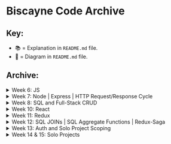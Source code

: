 # Biscayne Code Archive

## Key:

* 📚 = Explanation in `README.md` file.
* 🎨 = Diagram in `README.md` file.

## Archive:

<details>
  <summary>Week 6: JS</summary>

  ##### Monday - 03/25:
  * [Values and Expressions](https://github.com/PrimeAcademy/biscayne_values_and_expressions) 📚
  * [Writing Code to Solve a Problem](https://github.com/PrimeAcademy/biscayne_solving_a_problem) 📚

  ##### Tuesday  - 03/26:
  * [Object Bonus Calculator Solve](https://github.com/PrimeAcademy/biscayne_bonus_calculator_solve) 🎨

  ##### Wednesday - 03/27:
  * [Troubleshooting/Debugging](https://github.com/PrimeAcademy/biscayne_troubleshooting) 📚

  ##### Thursday - 03/28:
  * [Event-Driven Programming](https://github.com/PrimeAcademy/biscayne_event-driven-programming-starter)
  * [Event Management](https://github.com/PrimeAcademy/biscayne_event-management-starter)

  ##### Friday - 03/29:
  * [DOM Manipulation Review](https://github.com/PrimeAcademy/biscayne_dom_manipulation_review) 📚
  * [Making a To-Do List App](https://github.com/PrimeAcademy/biscayne_our_first_web_app) 📚

</details>


<details>
  <summary>Week 7: Node | Express | HTTP Request/Response Cycle</summary>

  ##### Monday - 04/01:
  * [Weekend Salary Calculator Solve](https://github.com/PrimeAcademy/biscayne_weekend_salary_calculator_live_solve) 📚 + 🎨
  * [Weekend Salary Calculator Solve + Currency Formatting](https://github.com/PrimeAcademy/biscayne_salary_calculator_w_number_formatting)
  * [Event -> State -> Render](https://github.com/PrimeAcademy/biscayne_event_state_render)

  ##### Tuesday - 04/02:
  * [Fungus Fighter Partial Solve](https://github.com/PrimeAcademy/biscayne_fungus_fighter_partially_solved)
  * [Hello Node](https://github.com/PrimeAcademy/biscayne_hello_node)
  * [Big Money Modules Solution](https://github.com/PrimeAcademy/biscayne_big_money_modules)
  * [Our First Server](https://github.com/PrimeAcademy/biscayne_our_first_server)

  ##### Wednesday - 04/03:
  * [Client/Server with GET Route](https://github.com/PrimeAcademy/biscayne_server_with_GET)
  * [Client/Server with GET and POST Routes](https://github.com/PrimeAcademy/biscayne_server_with_GET_and_POST)

  ##### Friday - 04/05:
  * [GET/POST Review and Diagramming](https://github.com/PrimeAcademy/biscayne_get_post_review)

</details>


<details>
  <summary>Week 8: SQL and Full-Stack CRUD</summary>

  ##### Monday - 04/08:
  * [Server-Side Calculator Solve](https://github.com/PrimeAcademy/biscayne_server_calculator_solve)
  * [Express Router Files](https://github.com/PrimeAcademy/biscayne_express_router_files)

  ##### Tuesday - 04/09:
  * [SQL Intro](https://github.com/PrimeAcademy/biscayne_sql_intro) 📚
  * [Full-Stack GET](https://github.com/PrimeAcademy/biscayne_pg_intro)

  ##### Wednesday - 04/10:
  * [Full-Stack GET/POST](https://github.com/PrimeAcademy/biscayne_pg_GET_POST) 🎨
  * [Full-Stack GET/POST/DELETE](https://github.com/PrimeAcademy/biscayne_GET_POST_DELETE)

  ##### Thursday 04/11:
  * [Full-Stack GET/POST/DELETE/PUT](https://github.com/PrimeAcademy/biscayne_pg_put)

</details>

<details>
  <summary>Week 10: React</summary>

  ##### Monday - 04/22:
  * [Hello React](https://github.com/matthew-black/biscayne_hello_react) 📚🎨
  * [React State](https://github.com/PrimeAcademy/biscayne_react_state)
  * [Clicker Component](https://github.com/PrimeAcademy/biscayne_clicker_component)


  ##### Tuesday - 04/23:
  * [React Inputs](https://github.com/PrimeAcademy/biscayne-react-inputs) 📚
  * [Track Runner Solution](https://github.com/PrimeAcademy/biscayne_track_runner_solve)
  * [Full-Stack React: GET](https://github.com/PrimeAcademy/biscayne_full_stack_react)
  * [Full-Stack React: GET and POST](https://github.com/PrimeAcademy/biscayne_full_stack_react_get_and_post)

  ##### Wednesday - 04/24:
  * [Famous People Solution](https://github.com/PrimeAcademy/biscayne_famous_people)
  * [Modular Full-Stack React](https://github.com/PrimeAcademy/biscayne_modular_full_stack_react)
  
  ##### Thursday - 04/25:
  * [Pull Request Review](https://github.com/PrimeAcademy/biscayne-pr-review)


  ##### Friday - 04/26:
  * [React Conditional Rendering](https://github.com/PrimeAcademy/biscayne_react_conditional_redering)

</details>


<details>
  <summary>Week 11: Redux</summary>

  ##### Monday - 04/29:
  * [React App/List/Item Pattern Review](https://github.com/matthew-black/app_list_item_pattern) 📚🎨
  * [React Router](https://github.com/PrimeAcademy/biscayne_react_router)


  ##### Tuesday - 04/30:
  * [Redux Intro](https://github.com/PrimeAcademy/biscayne_redux_intro) 📚
  * [Redux Airport Solution](https://github.com/PrimeAcademy/biscayne_redux_airport)

  ##### Wednesday - 05/01:
  * [Redux Pitchers Partial Solution](https://github.com/PrimeAcademy/biscayne_redux_pitchers_partial_solve)
  * [Full-Stack Redux](https://github.com/PrimeAcademy/biscayne_full_stack_redux) 📚🎨
  * [Redux Shopping Cart Solution](https://github.com/PrimeAcademy/biscayne_redux_shopping_cart)

</details>


<details>
  <summary>Week 12: SQL JOINs | SQL Aggregate Functions | Redux-Saga</summary>

  ##### Monday - 05/06:
  * [Straightforward Redux Feedback Loop Solution](https://github.com/PrimeAcademy/biscayne_redux_feedback_loop)
  * [Abstract Redux Feedback Loop Solution](https://github.com/PrimeAcademy/biscayne_redux_feedback_loop/tree/abstract-feedback-steps)
  
  * <details>
      <summary>One-to-Many Joins</summary>
      
      ```sql
      DROP TABLE IF EXISTS "things";
      DROP TABLE IF EXISTS "people";


      CREATE TABLE "people" (
        "id" SERIAL PRIMARY KEY,
        "name" VARCHAR(500)
      );

      INSERT INTO "people"
        ("name")
        VALUES
        ('Matt'),
        ('Alf'),
        ('Miss Piggy');

      CREATE TABLE "things" (
        "id" SERIAL PRIMARY KEY,
        "thing" VARCHAR(500) NOT NULL,
        "person_id" INT REFERENCES "people"
      );

      INSERT INTO "things"
        ("thing", "person_id")
        VALUES
        ('Violin', 2),
        ('Ball', NULL),
        ('Sock', 2),
        ('Rock', 1),
        ('Frog', 2);
        
        
      -- Query that joings the people and things tables
      -- together:
      -- Select everything from the people table,
      -- then join the things table into that dataset
      -- by matching rows from each table ON the
      -- people.id and things.person_id values:
      SELECT * FROM "people"
        INNER JOIN "things" -- INNER: Where things match.
          ON "people"."id" = "things"."person_id";
        
      -- Query that selects all of Alf's things:
      SELECT * FROM "people"
        INNER JOIN "things" -- INNER: Where things match.
          ON "people"."id" = "things"."person_id"
        WHERE "person_id" = 2;

      -- If we need both id column's values in JS-land, we'll
      -- need to alias them so they don't overlap each other:
      SELECT
        "people"."id" AS "person_id", -- ALIASING!
        "people"."name" AS "person_name",
        "things"."id" AS "thing_id",
        "things"."thing"	
      FROM "people"
        INNER JOIN "things"
          ON "people"."id" = "things"."person_id";
        
      -- SELECT all the people, do not discard any people! Show
      -- us what things they have:
      SELECT * FROM "people"
        LEFT JOIN "things"
          ON "people"."id" = "things"."person_id";
          
      -- If we don't care about the data, we just want to know
      -- how many rows our query selects:
      -- "How many things does Alf have?"
      SELECT COUNT(*) FROM "people"
        INNER JOIN "things"
          ON "people"."id" = "things"."person_id"
          WHERE "people"."id" = 2;

      ```

    </details>

  * <details>
      <summary>Many-to-Many JOINs</summary>

      ```sql
      DROP TABLE IF EXISTS "users_hobbies";
      DROP TABLE IF EXISTS "users";
      DROP TABLE IF EXISTS "hobbies";


      CREATE TABLE "users" (
        "id" SERIAL PRIMARY KEY,
        "username" VARCHAR(500)
      );

      CREATE TABLE "hobbies" (
        "id" SERIAL PRIMARY KEY,
        "name" VARCHAR(500)
      );

      CREATE TABLE "users_hobbies" (
        "id" SERIAL PRIMARY KEY,
        "user_id" INT REFERENCES "users",
        "hobby_id" INT REFERENCES "hobbies",
        "skill_level" INT
      );

      INSERT INTO "users"
        ("username")
        VALUES
        ('matt'),
        ('alf_88'),
        ('miss_PIGGY');

      INSERT INTO "hobbies"
        ("name")
        VALUES
        ('Climbing'),
        ('JavaScripting'),
        ('Baking'),
        ('Knitting'),
        ('Napping');
        
      INSERT INTO "users_hobbies"
        ("user_id", "hobby_id", "skill_level")
        VALUES
        (1, 3, 5), -- 'matt' >--< 'Baking'
        (2, 3, 8), -- 'alf_88' >--< 'Baking'
        (1, 1, 3), -- 'matt' >--< 'Climbing'
        (3, 5, 8), -- 'miss_PIGGY' >--< 'Napping'
        (2, 2, 10); -- 'alf_88' >--< 'JavaScripting'
        
      SELECT * FROM "users"
        JOIN "users_hobbies"
          ON "users"."id" = "users_hobbies"."user_id"
        JOIN "hobbies"
          ON "users_hobbies"."hobby_id" = "hobbies"."id";
          
      -- What hobby is 'matt' best at? We only care about:
      -- user's id, user's name, hobby's id, hobby's name, and skill_level
      SELECT
        "users"."id" AS "user_id",
        "users"."username",
        "hobbies"."id" AS "hobby_id",
        "hobbies"."name",
        "users_hobbies"."skill_level"
      FROM "users"
        JOIN "users_hobbies"
          ON "users"."id" = "users_hobbies"."user_id"
        JOIN "hobbies"
          ON "users_hobbies"."hobby_id" = "hobbies"."id"
        WHERE "users"."id" = 1
        ORDER BY "users_hobbies"."skill_level" DESC
        LIMIT 1;

      -- dbRes.rows would be:
      -- [
      --   {
      --     user_id: 1,
      --     username: 'matt',
      --     hobby_id: 3,
      --     name: 'Baking',
      --     skill_level: 5
      --   }
      -- ]
      ```

    </details>

  * [SQL Relationships Diagram](https://excalidraw.com/#json=_9cyqGGjQgETTCQZGPhpB,Fo1C6gw9mggjC0BsoUdcEA)

  ##### Tuesday - 05/07:
  * [Giphy API Example](https://github.com/PrimeAcademy/biscayne_giphy_api)

  ##### Wednesday - 05/08:
  * [Redux-Saga](https://github.com/PrimeAcademy/biscayne-redux-saga)

</details>

<details>
  <summary>Week 13: Auth and Solo Project Scoping</summary>

  ##### Monday - 05/13:
  * [Movie Sagas Minimal Solution](https://github.com/PrimeAcademy/biscayne_movie_sagas)

  ##### Tuesday - 05/14:
  * [Auth](https://github.com/PrimeAcademy/biscayne_auth_starter)

</details>


<details>
  <summary>Week 14 & 15: Solo Projects</summary>

  ##### Friday - 05/24:
  * [Redux Edit Form Happy Path](https://github.com/PrimeAcademy/biscayne_edit_form_happy_path)

  ##### Wednesday - 05/29:
  * [Async/Await](https://github.com/PrimeAcademy/biscayne_async_await)
  * [SQL Transactions](https://github.com/PrimeAcademy/biscayne_sql_transactions)
  
</details>